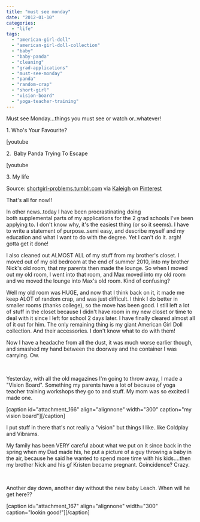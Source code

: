 ```yaml
---
title: "must see monday"
date: "2012-01-10"
categories: 
  - "life"
tags: 
  - "american-girl-doll"
  - "american-girl-doll-collection"
  - "baby"
  - "baby-panda"
  - "cleaning"
  - "grad-applications"
  - "must-see-monday"
  - "panda"
  - "random-crap"
  - "short-girl"
  - "vision-board"
  - "yoga-teacher-training"
---
```


Must see Monday...things you must see or watch or..whatever!

1\. Who's Your Favourite?

\[youtube

2\.  Baby Panda Trying To Escape

\[youtube

3\. My life

[](http://pinterest.com/pin/134404370099041153/)

Source: [shortgirl-problems.tumblr.com](http://shortgirl-problems.tumblr.com/) via [Kaleigh](http://pinterest.com/kleach/) on [Pinterest](http://pinterest.com)

That's all for now!!

In other news..today I have been procrastinating doing both supplemental parts of my applications for the 2 grad schools I've been applying to. I don't know why, it's the easiest thing (or so it seems). I have to write a statement of purpose..semi easy, and describe myself and my education and what I want to do with the degree. Yet I can't do it. argh! gotta get it done!

I also cleaned out ALMOST ALL of my stuff from my brother's closet. I moved out of my old bedroom at the end of summer 2010, into my brother Nick's old room, that my parents then made the lounge. So when I moved out my old room, I went into that room, and Max moved into my old room and we moved the lounge into Max's old room. Kind of confusing?

Well my old room was HUGE, and now that I think back on it, it made me keep ALOT of random crap, and was just difficult. I think I do better in smaller rooms (thanks college), so the move has been good. I still left a lot of stuff in the closet because I didn't have room in my new closet or time to deal with it since I left for school 2 days later. I have finally cleared almost all of it out for him. The only remaining thing is my giant American Girl Doll collection. And their accessories. I don't know what to do with them!

Now I have a headache from all the dust, it was much worse earlier though, and smashed my hand between the doorway and the container I was carrying. Ow.

 

Yesterday, with all the old magazines I'm going to throw away, I made a "Vision Board". Something my parents have a lot of because of yoga teacher training workshops they go to and stuff. My mom was so excited I made one.

\[caption id="attachment\_166" align="alignnone" width="300" caption="my vision board"\]\[/caption\]

I put stuff in there that's not really a "vision" but things I like..like Coldplay and Vibrams.

My family has been VERY careful about what we put on it since back in the spring when my Dad made his, he put a picture of a guy throwing a baby in the air, because he said he wanted to spend more time with his kids....then my brother Nick and his gf Kristen became pregnant. Coincidence? Crazy.

 

Another day down, another day without the new baby Leach. When will he get here??

\[caption id="attachment\_167" align="alignnone" width="300" caption="lookin good!"\]\[/caption\]
